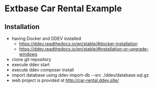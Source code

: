 # Extbase Car Rental Example

## Installation

* having Docker and DDEV installed
  + https://ddev.readthedocs.io/en/stable/#docker-installation
  + https://ddev.readthedocs.io/en/stable/#installation-or-upgrade-windows
* clone git repository
* execute ddev start
* execute ddev composer install
* import database using ddev import-db --src ./ddev/database.sql.gz
* web project is provided at http://car-rental.ddev.site/
